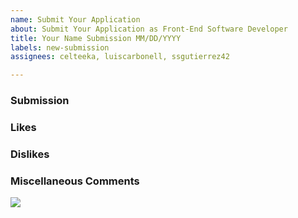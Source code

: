 ```yaml
---
name: Submit Your Application
about: Submit Your Application as Front-End Software Developer
title: Your Name Submission MM/DD/YYYY
labels: new-submission
assignees: celteeka, luiscarbonell, ssgutierrez42

---
```


### Submission

<!-- Add link to pull request here -->

### Likes

<!-- Did you like anything in this exercise? If so, what did you like? Is there anything you would have liked to do if you had more time? -->

### Dislikes

<!-- Did you dislike anything in this exercise? If so, what did you dislike? What would you suggest to improve that? -->

### Miscellaneous Comments

<!-- Anything you feel would be cool to share?  👀 --> 

![](https://media2.giphy.com/media/hCCQivVZnzyJq/giphy.gif)
